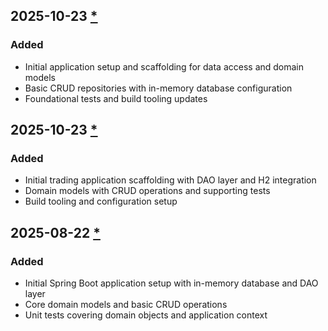 ## 2025-10-23 [*](https://github.com/David-Parry/trader/pull/10)

### Added
- Initial application setup and scaffolding for data access and domain models
- Basic CRUD repositories with in-memory database configuration
- Foundational tests and build tooling updates

## 2025-10-23 [*](https://github.com/David-Parry/trader/pull/9)

### Added
- Initial trading application scaffolding with DAO layer and H2 integration
- Domain models with CRUD operations and supporting tests
- Build tooling and configuration setup

## 2025-08-22 [*](https://github.com/David-Parry/trader/pull/1)

### Added
- Initial Spring Boot application setup with in-memory database and DAO layer
- Core domain models and basic CRUD operations
- Unit tests covering domain objects and application context